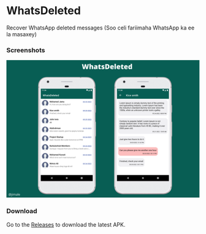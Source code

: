 # WhatsDeleted
 Recover WhatsApp deleted messages (Soo celi fariimaha WhatsApp ka ee la masaxey) 
 
 ### Screenshots
 
 <p align="center">
 <img src="/screenshots/one.png"/>

</p>

### Download
Go to the [Releases](https://github.com/jimale/WhatsDeteled/releases) to download the latest APK.
